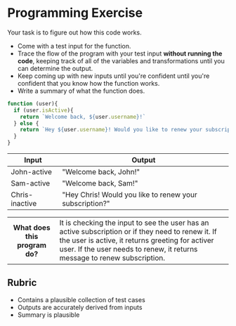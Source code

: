 # Programming Exercise

Your task is to figure out how this code works.

* Come with a test input for the function.
* Trace the flow of the program with your test input **without running the code**, keeping track of all of the variables and transformations until you can determine the output.
* Keep coming up with new inputs until you're confident until you're confident that you know how the function works.
* Write a summary of what the function does.

```js
function (user){
  if (user.isActive){
    return `Welcome back, ${user.username}!`
  } else {
    return `Hey ${user.username}! Would you like to renew your subscription?`
  }
}
```

| Input | Output |
| ----- | ------ |
| John-active  | "Welcome back, John!"| 
| Sam-active   | "Welcome back, Sam!"| 
| Chris-inactive | "Hey Chris! Would you like to renew your subscription?"        | 

<table>
  <tr>
    <th>What does this program do?</th>
    <td>It is checking the input to see the user has an active subscription or if they need to renew it. If the user is active, it returns greeting for activer user. If the user needs to renew, it returns message to renew subscription. </td>
  </tr>
</table>

## Rubric

* Contains a plausible collection of test cases
* Outputs are accurately derived from inputs
* Summary is plausible
